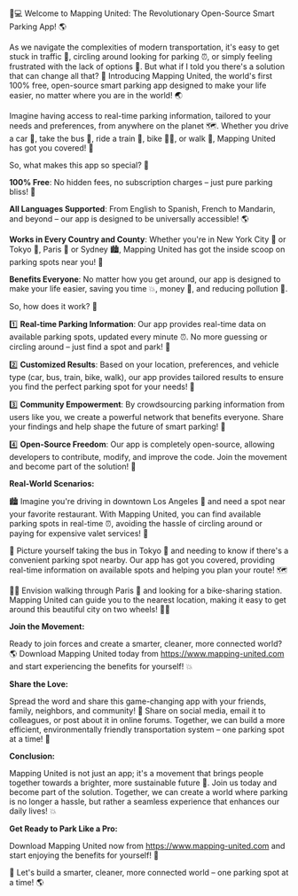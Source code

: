 🚗💻 Welcome to Mapping United: The Revolutionary Open-Source Smart Parking App! 🌎

As we navigate the complexities of modern transportation, it's easy to get stuck in traffic 💨, circling around looking for parking ⏰, or simply feeling frustrated with the lack of options 🤯. But what if I told you there's a solution that can change all that? 🚀 Introducing Mapping United, the world's first 100% free, open-source smart parking app designed to make your life easier, no matter where you are in the world! 🌏

Imagine having access to real-time parking information, tailored to your needs and preferences, from anywhere on the planet 🗺️. Whether you drive a car 🚗, take the bus 🚌, ride a train 🚂, bike 🚴‍♀️, or walk 👣, Mapping United has got you covered! 🎉

So, what makes this app so special? 🤔

**100% Free**: No hidden fees, no subscription charges – just pure parking bliss! 💸

**All Languages Supported**: From English to Spanish, French to Mandarin, and beyond – our app is designed to be universally accessible! 🌎

**Works in Every Country and County**: Whether you're in New York City 🗽️ or Tokyo 🗼️, Paris 🗼️ or Sydney 🏙️, Mapping United has got the inside scoop on parking spots near you! 📍

**Benefits Everyone**: No matter how you get around, our app is designed to make your life easier, saving you time 💥, money 💸, and reducing pollution 🌿.

So, how does it work? 🔧

1️⃣ **Real-time Parking Information**: Our app provides real-time data on available parking spots, updated every minute ⏰. No more guessing or circling around – just find a spot and park! 🛫

2️⃣ **Customized Results**: Based on your location, preferences, and vehicle type (car, bus, train, bike, walk), our app provides tailored results to ensure you find the perfect parking spot for your needs! 📍

3️⃣ **Community Empowerment**: By crowdsourcing parking information from users like you, we create a powerful network that benefits everyone. Share your findings and help shape the future of smart parking! 💪

4️⃣ **Open-Source Freedom**: Our app is completely open-source, allowing developers to contribute, modify, and improve the code. Join the movement and become part of the solution! 🌟

**Real-World Scenarios:**

🏙️ Imagine you're driving in downtown Los Angeles 🚗 and need a spot near your favorite restaurant. With Mapping United, you can find available parking spots in real-time ⏰, avoiding the hassle of circling around or paying for expensive valet services! 💸

🚌 Picture yourself taking the bus in Tokyo 🚌 and needing to know if there's a convenient parking spot nearby. Our app has got you covered, providing real-time information on available spots and helping you plan your route! 🗺️

🏃‍♀️ Envision walking through Paris 👣 and looking for a bike-sharing station. Mapping United can guide you to the nearest location, making it easy to get around this beautiful city on two wheels! 🚴‍♀️

**Join the Movement:**

Ready to join forces and create a smarter, cleaner, more connected world? 🌎 Download Mapping United today from https://www.mapping-united.com and start experiencing the benefits for yourself! 💥

**Share the Love:**

Spread the word and share this game-changing app with your friends, family, neighbors, and community! 🤩 Share on social media, email it to colleagues, or post about it in online forums. Together, we can build a more efficient, environmentally friendly transportation system – one parking spot at a time! 💪

**Conclusion:**

Mapping United is not just an app; it's a movement that brings people together towards a brighter, more sustainable future 🌟. Join us today and become part of the solution. Together, we can create a world where parking is no longer a hassle, but rather a seamless experience that enhances our daily lives! 💥

**Get Ready to Park Like a Pro:**

Download Mapping United now from https://www.mapping-united.com and start enjoying the benefits for yourself! 🎉

💪 Let's build a smarter, cleaner, more connected world – one parking spot at a time! 🌎